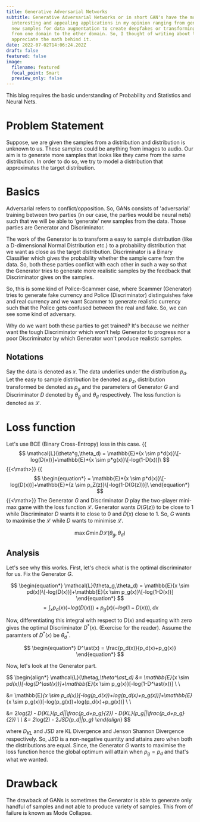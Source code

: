 ```yaml
---
title: Generative Adversarial Networks
subtitle: Generative Adversarial Networks or in short GAN's have the most
  interesting and appealing applications in my opinion ranging from generating
  new samples for data augmentation to create deepfakes or transforming images
  from one domain to the other domain. So, I thought of writing about this and
  appreciate the math behind it.
date: 2022-07-02T14:06:24.202Z
draft: false
featured: false
image:
  filename: featured
  focal_point: Smart
  preview_only: false
---
```

This blog requires the basic understanding of Probability and Statistics and Neural Nets. 

# Problem Statement

Suppose, we are given the samples from a distribution and distribution is unknown to us. These samples could be anything from images to audio. Our aim is to generate more samples that looks like they came from the same distribution. In order to do so, we try to model a distribution that approximates the target distribution.

# Basics

Adversarial refers to conflict/opposition. So, GANs consists of 'adversarial' training between two parties (in our case, the parties would be neural nets) such that we will be able to 'generate' new samples from the data. Those parties are Generator and Discriminator. 

The work of the Generator is to transform a easy to sample distribution (like a D-dimensional Normal Distribution etc.) to a probability distribution that we want as close as the target distribution. Discriminator is a Binary Classifier which gives the probability whether the sample came from the data. So, both these parties conflict with each other in such a way so that the Generator tries to generate more realistic samples by the feedback that Discriminator gives on the samples. 

So, this is some kind of Police-Scammer case, where Scammer (Generator) tries to generate fake currency and Police (Discriminator) distinguishes fake and real currency and we want Scammer to generate realistic currency such that the Police gets confused between the real and fake. So, we can see some kind of adversary.  

Why do we want both these parties to get trained? It's because we neither want the tough Discriminator which won't help Generator to progress nor a poor Discriminator by which Generator won't produce realistic samples. 

## Notations

Say the data is denoted as $x$. The data underlies under the distribution $p_d$. Let the easy to sample distribution be denoted as $p_z$, distribution transformed be denoted as $p_g$ and the parameters of Generator $G$ and Discriminator $D$ denoted by $\theta_g$ and $\theta_d$ respectively. The loss function is denoted as $\mathcal{L}$.

# Loss function

Let's use BCE (Binary Cross-Entropy) loss in this case. 
{{<math>}}
$$
\mathcal{L}(\theta*g,\theta_d) = \mathbb{E}*{x \sim p*d(x)}\[-log(D(x))]+\mathbb{E}*{x \sim p*g(x)}\[-log(1-D(x))]\
$$
{{<\math>}}
{{<math>}}
$$ 
\begin{equation*}
 = \mathbb{E}*{x \sim p*d(x)}\[-log(D(x))]+\mathbb{E}*{z \sim p_Z(z)}\[-log(1-D(G(z)))]\
\end{equation*}
$$
{{<\math>}}
The Generator $G$ and Discriminator $D$ play the two-player mini-max game with the loss function $\mathcal{L}$. Generator wants $D(G(z))$ to be close to 1 while Discriminator $D$ wants it to close to 0 and $D(x)$ close to 1. So, $G$ wants to maximise the $\mathcal{L}$ while $D$ wants to minimise $\mathcal{L}$.

$$ 
\begin{equation*}
    \max{G} \min{D} \mathcal{L}(\theta_g,\theta_d)
\end{equation*}
$$

## Analysis

Let's see why this works. First, let's check what is the optimal discriminator for us. Fix the Generator $G$. 

$$ 
\begin{equation*}
  \mathcal{L}(\theta_g,\theta_d) = \mathbb{E}{x \sim pd(x)}\[-log(D(x))]+\mathbb{E}{x \sim p_g(x)}\[-log(1-D(x))]
\end{equation*}
$$
$$ 
\begin{equation*}
  = \int_x p_d(x)(-log(D(x))) + p_g(x)(-log(1-D(x))) ,dx 
\end{equation*}
$$

Now, differentiating this integral with respect to $D(x)$ and equating with zero gives the optimal Discriminator $D^\ast(x)$. (Exercise for the reader). Assume the paramters of $D^\ast(x)$ be $\theta^\ast_d$.

$$ 
\begin{equation*}
  D^\ast(x) = \frac{p_d(x)}{p_d(x)+p_g(x)}
\end{equation*}
$$

Now, let's look at the Generator part. 

$$ 
\begin{align*}
  \mathcal{L}(\theta*g,\theta^\ast_d) &= \mathbb{E}*{x \sim p*d(x)}\[-log(D^\ast(x))]+\mathbb{E}*{x \sim p_g(x)}\[-log(1-D^\ast(x))] \ \\

  &= \mathbb{E}*{x \sim p_d(x)}\[-log(p_d(x))+log(p_d(x)+p_g(x))]+\mathbb{E}*{x \sim p_g(x)}\[-log(p_g(x))+log(p_d(x)+p_g(x))] \ \\

  &= 2*log(2) - D{KL}(p_d||\frac{p_d+p_g}{2}) - D{KL}(p_g||\frac{p_d+p_g}{2}) \ \\
  &= 2*log(2) - 2*JSD(p_d||p_g)
\end{align*}
$$

where $D_{KL}$ and $JSD$ are KL Divergence and Jenson Shannon Divergence respectively. So, $JSD$ is a non-negative quantity and attains zero when both the distributions are equal. Since, the Generator $G$ wants to maximise the loss function hence the global optimum will attain when $p_g = p_d$ and that's what we wanted.

# Drawback

The drawback of GANs is sometimes the Generator is able to generate only handful of samples and not able to produce variety of samples. This from of failure is known as Mode Collapse.